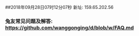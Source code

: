 ##2018年09月28日07时12分07秒 新址: 159.65.202.56
### 兔友常见问题及解答: https://github.com/wanggonging/d/blob/w/FAQ.md
